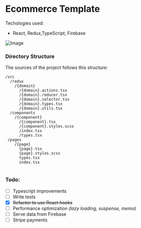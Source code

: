 # Ecommerce Template

Techologies used: 
- React, Redux,TypeScript, Firebase

![Image](https://res.cloudinary.com/dctggpdo6/image/upload/v1581147700/git%20repos/Screenshot_from_2020-02-08_09-41-14.png)

### Directory Structure

The sources of the project follows this structure:

```
/src
  /redux
    /{domain}
      /{domain}.actions.tsx
      /{domain}.reducer.tsx
      /{domain}.selector.tsx
      /{domain}.types.tsx
      /{domain}.utils.tsx
  /components
    /{component}
      /{component}.tsx
      /{component}.styles.scss
      /index.tsx
      /types.tsx
 /pages
    /{page}
      {page}.tsx
      {page}.styles.scss
      types.tsx
      index.tsx
      
```

### Todo:

- [ ] Typescript improvements
- [ ] Write tests
- [x] ~~Refactor to use React hooks~~
- [ ] Performance optimization *(lazy loading, suspense, memo)*
- [ ] Serve data from Firebase
- [ ] Stripe payments

